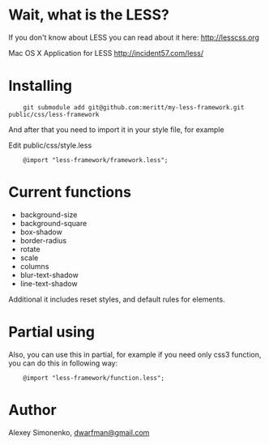 Wait, what is the LESS?
=======================

If you don't know about LESS you can read about it here: http://lesscss.org

Mac OS X Application for LESS http://incident57.com/less/

Installing
==========

		git submodule add git@github.com:meritt/my-less-framework.git public/css/less-framework

And after that you need to import it in your style file, for example

Edit public/css/style.less

		@import "less-framework/framework.less";

Current functions
=================

 * background-size
 * background-square
 * box-shadow
 * border-radius
 * rotate
 * scale
 * columns
 * blur-text-shadow
 * line-text-shadow

Additional it includes reset styles, and default rules for elements.

Partial using
=============

Also, you can use this in partial, for example if you need only css3 function, you can do this in following way:

		@import "less-framework/function.less";

Author
======

Alexey Simonenko, dwarfman@gmail.com
